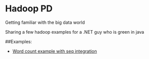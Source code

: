 # Hadoop PD
Getting familiar with the big data world

Sharing a few hadoop examples for a .NET guy who is green in java


##Examples:
* [Word count example with seq integration](readme/LogsWithSeq.md)